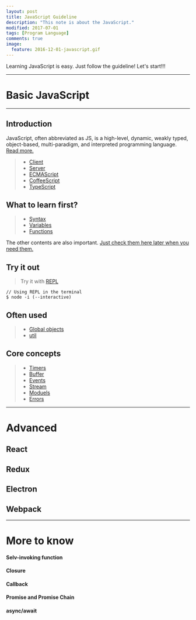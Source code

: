 ```yaml
---
layout: post
title: JavaScript Guideline
description: "This note is about the JavaScript."
modified: 2017-07-01
tags: [Program Language]
comments: true
image:
  feature: 2016-12-01-javascript.gif
---
```


Learning JavaScript is easy.
Just follow the guideline!
Let's start!!!

---

# Basic JavaScript

---

## Introduction

JavaScript, often abbreviated as JS, is a high-level, dynamic, weakly typed, object-based, multi-paradigm, and interpreted programming language. <a href="https://en.wikipedia.org/wiki/JavaScript" target="_blank">Read more.</a>

>+ <a href="https://en.wikipedia.org/wiki/JavaScript#Beginnings_at_Netscape" target="_blank">Client</a>
>+ <a href="https://en.wikipedia.org/wiki/JavaScript#Beginnings_at_Netscape" target="_blank">Server</a>
>+ <a href="https://en.wikipedia.org/wiki/ECMAScript" target="_blank">ECMAScript</a>
>+ <a href="https://en.wikipedia.org/wiki/CoffeeScript" target="_blank">CoffeeScript</a>
>+ <a href="https://en.wikipedia.org/wiki/TypeScript" target="_blank">TypeScript</a>


## What to learn first?

>+ <a href="https://www.w3schools.com/js/js_syntax.asp" target="_blank">Syntax</a>
>+ <a href="https://www.w3schools.com/js/js_variables.asp" target="_blank">Variables</a>
>+ <a href="https://www.w3schools.com/js/js_functions.asp" target="_blank">Functions</a>

The other contents are also important. <a href="https://www.w3schools.com/js/default.asp" target="_blank">Just check them here later when you need them.</a>

## Try it out

> Try it with <a href="https://nodejs.org/api/repl.html" target="_blank">REPL</a>

```
// Using REPL in the terminal
$ node -i (--interactive)
```

## Often used

>+ <a href="https://nodejs.org/api/globals.html" target="_blank">Global objects</a>
>+ <a href="https://nodejs.org/api/util.html" target="_blank">util</a>

## Core concepts

>+ <a href="https://nodejs.org/api/timers.html" target="_blank">Timers</a>
>+ <a href="https://nodejs.org/api/buffer.html" target="_blank">Buffer</a>
>+ <a href="https://nodejs.org/api/events.html" target="_blank">Events</a>
>+ <a href="https://nodejs.org/api/stream.html" target="_blank">Stream</a>
>+ <a href="https://nodejs.org/api/modules.html" target="_blank">Moduels</a>
>+ <a href="https://nodejs.org/api/errors.html" target="_blank">Errors</a>


---

# Advanced

## React

## Redux

## Electron

## Webpack

---

# More to know

#### Selv-invoking function
#### Closure
#### Callback
#### Promise and Promise Chain
#### async/await
